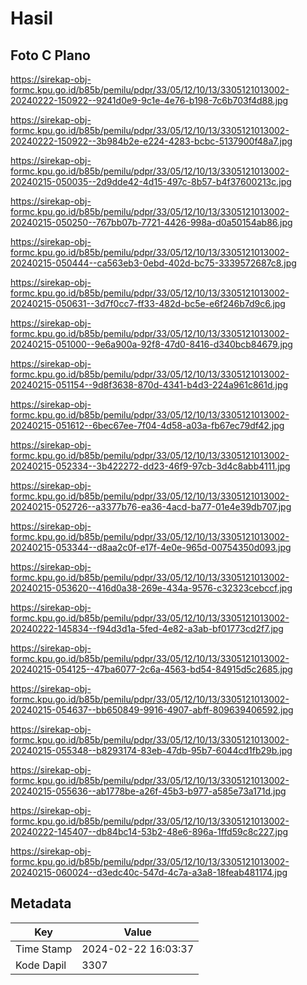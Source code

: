 # Hasil

## Foto C Plano

https://sirekap-obj-formc.kpu.go.id/b85b/pemilu/pdpr/33/05/12/10/13/3305121013002-20240222-150922--9241d0e9-9c1e-4e76-b198-7c6b703f4d88.jpg

https://sirekap-obj-formc.kpu.go.id/b85b/pemilu/pdpr/33/05/12/10/13/3305121013002-20240222-150922--3b984b2e-e224-4283-bcbc-5137900f48a7.jpg

https://sirekap-obj-formc.kpu.go.id/b85b/pemilu/pdpr/33/05/12/10/13/3305121013002-20240215-050035--2d9dde42-4d15-497c-8b57-b4f37600213c.jpg

https://sirekap-obj-formc.kpu.go.id/b85b/pemilu/pdpr/33/05/12/10/13/3305121013002-20240215-050250--767bb07b-7721-4426-998a-d0a50154ab86.jpg

https://sirekap-obj-formc.kpu.go.id/b85b/pemilu/pdpr/33/05/12/10/13/3305121013002-20240215-050444--ca563eb3-0ebd-402d-bc75-3339572687c8.jpg

https://sirekap-obj-formc.kpu.go.id/b85b/pemilu/pdpr/33/05/12/10/13/3305121013002-20240215-050631--3d7f0cc7-ff33-482d-bc5e-e6f246b7d9c6.jpg

https://sirekap-obj-formc.kpu.go.id/b85b/pemilu/pdpr/33/05/12/10/13/3305121013002-20240215-051000--9e6a900a-92f8-47d0-8416-d340bcb84679.jpg

https://sirekap-obj-formc.kpu.go.id/b85b/pemilu/pdpr/33/05/12/10/13/3305121013002-20240215-051154--9d8f3638-870d-4341-b4d3-224a961c861d.jpg

https://sirekap-obj-formc.kpu.go.id/b85b/pemilu/pdpr/33/05/12/10/13/3305121013002-20240215-051612--6bec67ee-7f04-4d58-a03a-fb67ec79df42.jpg

https://sirekap-obj-formc.kpu.go.id/b85b/pemilu/pdpr/33/05/12/10/13/3305121013002-20240215-052334--3b422272-dd23-46f9-97cb-3d4c8abb4111.jpg

https://sirekap-obj-formc.kpu.go.id/b85b/pemilu/pdpr/33/05/12/10/13/3305121013002-20240215-052726--a3377b76-ea36-4acd-ba77-01e4e39db707.jpg

https://sirekap-obj-formc.kpu.go.id/b85b/pemilu/pdpr/33/05/12/10/13/3305121013002-20240215-053344--d8aa2c0f-e17f-4e0e-965d-00754350d093.jpg

https://sirekap-obj-formc.kpu.go.id/b85b/pemilu/pdpr/33/05/12/10/13/3305121013002-20240215-053620--416d0a38-269e-434a-9576-c32323cebccf.jpg

https://sirekap-obj-formc.kpu.go.id/b85b/pemilu/pdpr/33/05/12/10/13/3305121013002-20240222-145834--f94d3d1a-5fed-4e82-a3ab-bf01773cd2f7.jpg

https://sirekap-obj-formc.kpu.go.id/b85b/pemilu/pdpr/33/05/12/10/13/3305121013002-20240215-054125--47ba6077-2c6a-4563-bd54-84915d5c2685.jpg

https://sirekap-obj-formc.kpu.go.id/b85b/pemilu/pdpr/33/05/12/10/13/3305121013002-20240215-054637--bb650849-9916-4907-abff-809639406592.jpg

https://sirekap-obj-formc.kpu.go.id/b85b/pemilu/pdpr/33/05/12/10/13/3305121013002-20240215-055348--b8293174-83eb-47db-95b7-6044cd1fb29b.jpg

https://sirekap-obj-formc.kpu.go.id/b85b/pemilu/pdpr/33/05/12/10/13/3305121013002-20240215-055636--ab1778be-a26f-45b3-b977-a585e73a171d.jpg

https://sirekap-obj-formc.kpu.go.id/b85b/pemilu/pdpr/33/05/12/10/13/3305121013002-20240222-145407--db84bc14-53b2-48e6-896a-1ffd59c8c227.jpg

https://sirekap-obj-formc.kpu.go.id/b85b/pemilu/pdpr/33/05/12/10/13/3305121013002-20240215-060024--d3edc40c-547d-4c7a-a3a8-18feab481174.jpg


## Metadata

| Key        | Value               |
| ---------- | ------------------- |
| Time Stamp | 2024-02-22 16:03:37 |
| Kode Dapil | 3307                |



